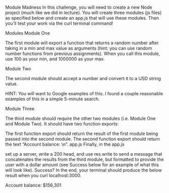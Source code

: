 Module Madness
In this challenge, you will need to create a new Node project (much like we did in lecture). You will create three modules (js files) as specified below and create an app.js that will use these modules. Then you'll test your work via the curl terminal command!

Modules
Module One

The first module will export a function that returns a random number after taking in a min and max value as arguments (hint: you can use random number functions from previous assignments). When you call this module, use 100 as your min, and 1000000 as your max.

Module Two

The second module should accept a number and convert it to a USD string value.

HINT: You will want to Google examples of this. I found a couple reasonable examples of this in a simple 5-minute search.

Module Three

The third module should require the other two modules (i.e. Module One and Module Two). It should have two function exports:

The first function export should return the result of the first module being passed into the second module.
The second function export should return the text “Account balance: \n”.
app.js
Finally, in the app.js

set up a server,
write a 200 head, and
use res.write to send a message that concatenates the results from the third module, but formatted to provide the user with a dollar amount (see Success below for an example of what this will look like).
Success?
In the end, your terminal should produce the below result when you curl localhost:3000.

Account balance:
$156,301

